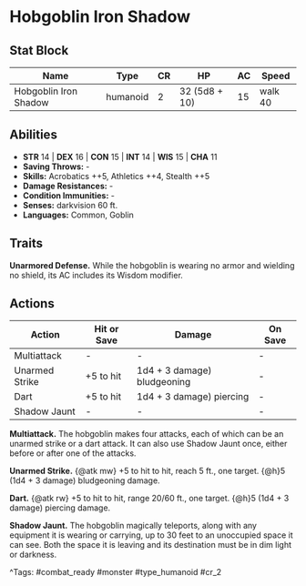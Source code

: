 # Hobgoblin Iron Shadow

## Stat Block

| Name | Type | CR | HP | AC | Speed |
|------|------|----|----|----|-------|
| Hobgoblin Iron Shadow | humanoid | 2 | 32 (5d8 + 10) | 15 | walk 40 |

## Abilities

- **STR** 14 | **DEX** 16 | **CON** 15 | **INT** 14 | **WIS** 15 | **CHA** 11
- **Saving Throws:** -  
- **Skills:** Acrobatics ++5, Athletics ++4, Stealth ++5  
- **Damage Resistances:** -  
- **Condition Immunities:** -  
- **Senses:** darkvision 60 ft.  
- **Languages:** Common, Goblin

## Traits

**Unarmored Defense.** While the hobgoblin is wearing no armor and wielding no shield, its AC includes its Wisdom modifier.


## Actions

| Action | Hit or Save | Damage | On Save |
|--------|--------------|--------|----------|
| Multiattack | - | - | - |
| Unarmed Strike | +5 to hit | 1d4 + 3 damage) bludgeoning | - |
| Dart | +5 to hit | 1d4 + 3 damage) piercing | - |
| Shadow Jaunt | - | - | - |

**Multiattack.** The hobgoblin makes four attacks, each of which can be an unarmed strike or a dart attack. It can also use Shadow Jaunt once, either before or after one of the attacks.

**Unarmed Strike.** {@atk mw} +5 to hit to hit, reach 5 ft., one target. {@h}5 (1d4 + 3 damage) bludgeoning damage.

**Dart.** {@atk rw} +5 to hit to hit, range 20/60 ft., one target. {@h}5 (1d4 + 3 damage) piercing damage.

**Shadow Jaunt.** The hobgoblin magically teleports, along with any equipment it is wearing or carrying, up to 30 feet to an unoccupied space it can see. Both the space it is leaving and its destination must be in dim light or darkness.


^Tags: #combat_ready #monster #type_humanoid #cr_2